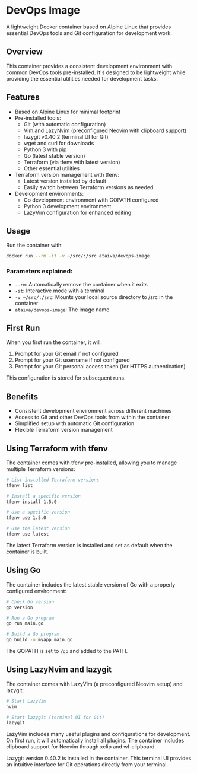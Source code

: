 # DevOps Image

A lightweight Docker container based on Alpine Linux that provides essential DevOps tools and Git configuration for development work.

## Overview

This container provides a consistent development environment with common DevOps tools pre-installed. It's designed to be lightweight while providing the essential utilities needed for development tasks.

## Features

- Based on Alpine Linux for minimal footprint
- Pre-installed tools:
  - Git (with automatic configuration)
  - Vim and LazyNvim (preconfigured Neovim with clipboard support)
  - lazygit v0.40.2 (terminal UI for Git)
  - wget and curl for downloads
  - Python 3 with pip
  - Go (latest stable version)
  - Terraform (via tfenv with latest version)
  - Other essential utilities
- Terraform version management with tfenv:
  - Latest version installed by default
  - Easily switch between Terraform versions as needed
- Development environments:
  - Go development environment with GOPATH configured
  - Python 3 development environment
  - LazyVim configuration for enhanced editing

## Usage

Run the container with:

```bash
docker run --rm -it -v ~/src/:/src ataiva/devops-image
```

### Parameters explained:

- `--rm`: Automatically remove the container when it exits
- `-it`: Interactive mode with a terminal
- `-v ~/src/:/src`: Mounts your local source directory to /src in the container
- `ataiva/devops-image`: The image name

## First Run

When you first run the container, it will:

1. Prompt for your Git email if not configured
2. Prompt for your Git username if not configured
3. Prompt for your Git personal access token (for HTTPS authentication)

This configuration is stored for subsequent runs.

## Benefits

- Consistent development environment across different machines
- Access to Git and other DevOps tools from within the container
- Simplified setup with automatic Git configuration
- Flexible Terraform version management

## Using Terraform with tfenv

The container comes with tfenv pre-installed, allowing you to manage multiple Terraform versions:

```bash
# List installed Terraform versions
tfenv list

# Install a specific version
tfenv install 1.5.0

# Use a specific version
tfenv use 1.5.0

# Use the latest version
tfenv use latest
```

The latest Terraform version is installed and set as default when the container is built.

## Using Go

The container includes the latest stable version of Go with a properly configured environment:

```bash
# Check Go version
go version

# Run a Go program
go run main.go

# Build a Go program
go build -o myapp main.go
```

The GOPATH is set to `/go` and added to the PATH.

## Using LazyNvim and lazygit

The container comes with LazyVim (a preconfigured Neovim setup) and lazygit:

```bash
# Start LazyVim
nvim

# Start lazygit (terminal UI for Git)
lazygit
```

LazyVim includes many useful plugins and configurations for development. On first run, it will automatically install all plugins. The container includes clipboard support for Neovim through xclip and wl-clipboard.

Lazygit version 0.40.2 is installed in the container. This terminal UI provides an intuitive interface for Git operations directly from your terminal.
